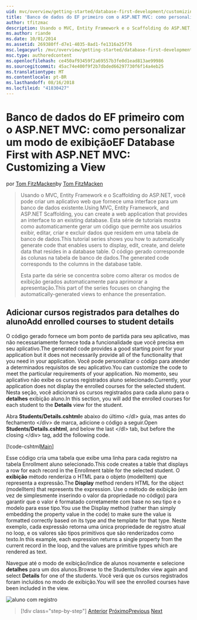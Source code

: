 ```yaml
---
uid: mvc/overview/getting-started/database-first-development/customizing-a-view
title: 'Banco de dados do EF primeiro com o ASP.NET MVC: como personalizar um modo de exibição | Microsoft Docs'
author: tfitzmac
description: Usando o MVC, Entity Framework e o Scaffolding do ASP.NET, você pode criar um aplicativo web que fornece uma interface para um banco de dados existente. Esta série de tutoriais...
ms.author: riande
ms.date: 10/01/2014
ms.assetid: 269380ff-d7e1-4035-8ad1-fe1316a25f76
msc.legacyurl: /mvc/overview/getting-started/database-first-development/customizing-a-view
msc.type: authoredcontent
ms.openlocfilehash: ce450af93459f2a69557b3fe0d1ead813ae99986
ms.sourcegitcommit: 45ac74e400f9f2b7dbded66297730f6f14a4eb25
ms.translationtype: MT
ms.contentlocale: pt-BR
ms.lasthandoff: 08/16/2018
ms.locfileid: "41830427"
---
```

<a name="ef-database-first-with-aspnet-mvc-customizing-a-view"></a><span data-ttu-id="4ba80-104">Banco de dados do EF primeiro com o ASP.NET MVC: como personalizar um modo de exibição</span><span class="sxs-lookup"><span data-stu-id="4ba80-104">EF Database First with ASP.NET MVC: Customizing a View</span></span>
====================
<span data-ttu-id="4ba80-105">por [Tom FitzMacken](https://github.com/tfitzmac)</span><span class="sxs-lookup"><span data-stu-id="4ba80-105">by [Tom FitzMacken](https://github.com/tfitzmac)</span></span>

> <span data-ttu-id="4ba80-106">Usando o MVC, Entity Framework e o Scaffolding do ASP.NET, você pode criar um aplicativo web que fornece uma interface para um banco de dados existente.</span><span class="sxs-lookup"><span data-stu-id="4ba80-106">Using MVC, Entity Framework, and ASP.NET Scaffolding, you can create a web application that provides an interface to an existing database.</span></span> <span data-ttu-id="4ba80-107">Esta série de tutoriais mostra como automaticamente gerar um código que permite aos usuários exibir, editar, criar e excluir dados que residem em uma tabela de banco de dados.</span><span class="sxs-lookup"><span data-stu-id="4ba80-107">This tutorial series shows you how to automatically generate code that enables users to display, edit, create, and delete data that resides in a database table.</span></span> <span data-ttu-id="4ba80-108">O código gerado corresponde às colunas na tabela de banco de dados.</span><span class="sxs-lookup"><span data-stu-id="4ba80-108">The generated code corresponds to the columns in the database table.</span></span>
> 
> <span data-ttu-id="4ba80-109">Esta parte da série se concentra sobre como alterar os modos de exibição gerados automaticamente para aprimorar a apresentação.</span><span class="sxs-lookup"><span data-stu-id="4ba80-109">This part of the series focuses on changing the automatically-generated views to enhance the presentation.</span></span>


## <a name="add-enrolled-courses-to-student-details"></a><span data-ttu-id="4ba80-110">Adicionar cursos registrados para detalhes do aluno</span><span class="sxs-lookup"><span data-stu-id="4ba80-110">Add enrolled courses to student details</span></span>

<span data-ttu-id="4ba80-111">O código gerado fornece um bom ponto de partida para seu aplicativo, mas não necessariamente fornece toda a funcionalidade que você precisa em seu aplicativo.</span><span class="sxs-lookup"><span data-stu-id="4ba80-111">The generated code provides a good starting point for your application but it does not necessarily provide all of the functionality that you need in your application.</span></span> <span data-ttu-id="4ba80-112">Você pode personalizar o código para atender a determinados requisitos de seu aplicativo.</span><span class="sxs-lookup"><span data-stu-id="4ba80-112">You can customize the code to meet the particular requirements of your application.</span></span> <span data-ttu-id="4ba80-113">No momento, seu aplicativo não exibe os cursos registrados aluno selecionado.</span><span class="sxs-lookup"><span data-stu-id="4ba80-113">Currently, your application does not display the enrolled courses for the selected student.</span></span> <span data-ttu-id="4ba80-114">Nesta seção, você adicionará os cursos registrados para cada aluno para o **detalhes** exibição aluno.</span><span class="sxs-lookup"><span data-stu-id="4ba80-114">In this section, you will add the enrolled courses for each student to the **Details** view for the student.</span></span>

<span data-ttu-id="4ba80-115">Abra **Students/Details.cshtml**e abaixo do último &lt;/dl&gt; guia, mas antes do fechamento &lt;/div&gt; de marca, adicione o código a seguir.</span><span class="sxs-lookup"><span data-stu-id="4ba80-115">Open **Students/Details.cshtml**, and below the last &lt;/dl&gt; tab, but before the closing &lt;/div&gt; tag, add the following code.</span></span>

[!code-cshtml[Main](customizing-a-view/samples/sample1.cshtml)]

<span data-ttu-id="4ba80-116">Esse código cria uma tabela que exibe uma linha para cada registro na tabela Enrollment aluno selecionado.</span><span class="sxs-lookup"><span data-stu-id="4ba80-116">This code creates a table that displays a row for each record in the Enrollment table for the selected student.</span></span> <span data-ttu-id="4ba80-117">O **exibição** método renderiza o HTML para o objeto (modelItem) que representa a expressão.</span><span class="sxs-lookup"><span data-stu-id="4ba80-117">The **Display** method renders HTML for the object (modelItem) that represents the expression.</span></span> <span data-ttu-id="4ba80-118">Use o método de exibição (em vez de simplesmente inserindo o valor da propriedade no código) para garantir que o valor é formatado corretamente com base no seu tipo e o modelo para esse tipo.</span><span class="sxs-lookup"><span data-stu-id="4ba80-118">You use the Display method (rather than simply embedding the property value in the code) to make sure the value is formatted correctly based on its type and the template for that type.</span></span> <span data-ttu-id="4ba80-119">Neste exemplo, cada expressão retorna uma única propriedade de registro atual no loop, e os valores são tipos primitivos que são renderizados como texto.</span><span class="sxs-lookup"><span data-stu-id="4ba80-119">In this example, each expression returns a single property from the current record in the loop, and the values are primitive types which are rendered as text.</span></span>

<span data-ttu-id="4ba80-120">Navegue até o modo de exibição/índice de alunos novamente e selecione **detalhes** para um dos alunos.</span><span class="sxs-lookup"><span data-stu-id="4ba80-120">Browse to the Students/Index view again and select **Details** for one of the students.</span></span> <span data-ttu-id="4ba80-121">Você verá que os cursos registrados foram incluídos no modo de exibição.</span><span class="sxs-lookup"><span data-stu-id="4ba80-121">You will see the enrolled courses have been included in the view.</span></span>

![aluno com registro](customizing-a-view/_static/image1.png)

> [!div class="step-by-step"]
> <span data-ttu-id="4ba80-123">[Anterior](changing-the-database.md)
> [Próximo](enhancing-data-validation.md)</span><span class="sxs-lookup"><span data-stu-id="4ba80-123">[Previous](changing-the-database.md)
[Next](enhancing-data-validation.md)</span></span>
